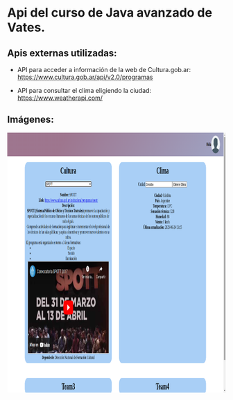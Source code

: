 # Api del curso de Java avanzado de Vates.


## Apis externas utilizadas:

* API para acceder a información de la web de Cultura.gob.ar: https://www.cultura.gob.ar/api/v2.0/programas
  
* API para consultar el clima eligiendo la ciudad: https://www.weatherapi.com/

## Imágenes:

<a href="url"><img src="https://github.com/CaroBima/VatesJavaDashboard/blob/master/capturas/dashboard.png" height="600"></a>

